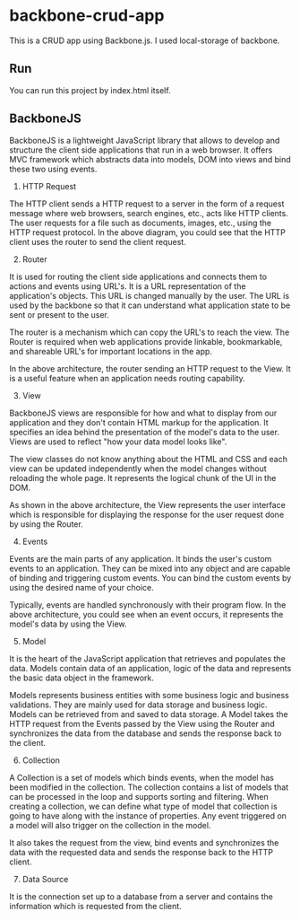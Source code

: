 # backbone-crud-app
This is a CRUD app using Backbone.js. I used local-storage of backbone.
## Run
You can run this project by index.html itself.
## BackboneJS
BackboneJS is a lightweight JavaScript library that allows to develop and structure the client side applications that run in a web browser. It offers MVC framework which abstracts data into models, DOM into views and bind these two using events.

1) HTTP Request

The HTTP client sends a HTTP request to a server in the form of a request message where web browsers, search engines, etc., acts like HTTP clients. The user requests for a file such as documents, images, etc., using the HTTP request protocol. In the above diagram, you could see that the HTTP client uses the router to send the client request.

2) Router

It is used for routing the client side applications and connects them to actions and events using URL's. It is a URL representation of the application's objects. This URL is changed manually by the user. The URL is used by the backbone so that it can understand what application state to be sent or present to the user.

The router is a mechanism which can copy the URL's to reach the view. The Router is required when web applications provide linkable, bookmarkable, and shareable URL's for important locations in the app.

In the above architecture, the router sending an HTTP request to the View. It is a useful feature when an application needs routing capability.

3) View

BackboneJS views are responsible for how and what to display from our application and they don't contain HTML markup for the application. It specifies an idea behind the presentation of the model's data to the user. Views are used to reflect "how your data model looks like".

The view classes do not know anything about the HTML and CSS and each view can be updated independently when the model changes without reloading the whole page. It represents the logical chunk of the UI in the DOM.

As shown in the above architecture, the View represents the user interface which is responsible for displaying the response for the user request done by using the Router.

4) Events

Events are the main parts of any application. It binds the user's custom events to an application. They can be mixed into any object and are capable of binding and triggering custom events. You can bind the custom events by using the desired name of your choice.

Typically, events are handled synchronously with their program flow. In the above architecture, you could see when an event occurs, it represents the model's data by using the View.

5) Model

It is the heart of the JavaScript application that retrieves and populates the data. Models contain data of an application, logic of the data and represents the basic data object in the framework.

Models represents business entities with some business logic and business validations. They are mainly used for data storage and business logic. Models can be retrieved from and saved to data storage. A Model takes the HTTP request from the Events passed by the View using the Router and synchronizes the data from the database and sends the response back to the client.

6) Collection

A Collection is a set of models which binds events, when the model has been modified in the collection. The collection contains a list of models that can be processed in the loop and supports sorting and filtering. When creating a collection, we can define what type of model that collection is going to have along with the instance of properties. Any event triggered on a model will also trigger on the collection in the model.

It also takes the request from the view, bind events and synchronizes the data with the requested data and sends the response back to the HTTP client.

7) Data Source

It is the connection set up to a database from a server and contains the information which is requested from the client. 
